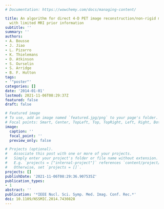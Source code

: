 ```yaml
---
# Documentation: https://wowchemy.com/docs/managing-content/

title: An algorithm for direct 4-D PET image reconstruction/non-rigid motion estimation
  with limited MRI prior information
subtitle: ''
summary: ''
authors:
- A. Bousse
- J. Jiao
- L. Pizarro
- K. Thielemans
- D. Atkinson
- S. Ourselin
- S. Arridge
- B. F. Hutton
tags:
- '"poster"'
categories: []
date: '2014-01-01'
lastmod: 2021-11-06T08:29:37Z
featured: false
draft: false

# Featured image
# To use, add an image named `featured.jpg/png` to your page's folder.
# Focal points: Smart, Center, TopLeft, Top, TopRight, Left, Right, BottomLeft, Bottom, BottomRight.
image:
  caption: ''
  focal_point: ''
  preview_only: false

# Projects (optional).
#   Associate this post with one or more of your projects.
#   Simply enter your project's folder or file name without extension.
#   E.g. `projects = ["internal-project"]` references `content/project/deep-learning/index.md`.
#   Otherwise, set `projects = []`.
projects: []
publishDate: '2021-11-06T08:29:36.907535Z'
publication_types:
- 1
abstract: ''
publication: '*IEEE Nucl. Sci. Symp. Med. Imag. Conf. Rec.*'
doi: 10.1109/NSSMIC.2014.7430828
---
```

